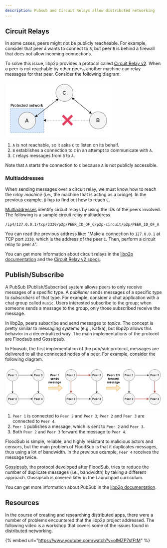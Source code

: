```yaml
---
description: Pubsub and Circuit Relays allow distributed networking
---
```


## Circuit Relays

In some cases, peers might not be publicly reacheable. For example, consider that peer `A` wants to connect to `B`, but peer `B` is behind a firewall that does not allow incoming connections.

To solve this issue, libp2p provides a protocol called [Circuit Relay v2](https://github.com/libp2p/specs/blob/master/relay/circuit-v2.md). When a peer is not reachable by other peers, another machine can relay messages for that peer. Consider the following diagram:

![Circuit relay example](<../../.gitbook/assets/libp2p-circuit-relay.png>)

1. `A` is not reachable, so it asks `C` to listen on its behalf.
2. `B` establishes a connection to `C` in an attempt to communicate with `A`.
3. `C` relays messages from `B` to `A`.

Note that `A` starts the connection to `C` because `A` is not publicly accessible.

### Multiaddresses

When sending messages over a circuit relay, we must know how to reach the _relay machine_ (i.e., the machine that is acting as a bridge). In the previous example, `B` has to find out how to reach `C`.

[Multiaddresses](https://github.com/multiformats/multiaddr) identify circuit relays by using the IDs of the peers involved. The following is a sample circuit relay multiaddress.

```
/ip4/127.0.0.1/tcp/2330/p2p/PEER_ID_OF_C/p2p-circuit/p2p/PEER_ID_OF_A
```

You can read the previous address like: "Make a connection to `127.0.0.1` at TCP port `2330`, which is the address of the peer `C`. Then, perform a circuit relay to peer `A`".

You can get more information about circuit relays in the [libp2p documentation](https://docs.libp2p.io/concepts/circuit-relay/) and the [Circuit Relay v2 specs](https://github.com/libp2p/specs/blob/master/relay/circuit-v2.md).

## Publish/Subscribe

A PubSub (Publish/Subscribe) system allows peers to only receive messages of a specific type. A _publisher_ sends messages of a specific type to _subscribers_ of that type. For example, consider a chat application with a chat group called `music`. Users interested subscribe to the group; when someone sends a message to the group, only those subscribed receive the message.

In libp2p, peers subscribe and send messages to _topics_. The concept is pretty similar to messaging systems (e.g., Kafka), but libp2p allows this behavior in a decentralized way. The main implementations of the protocol are Floodsub and Gossipsub.

In Floosub, the first implementation of the pub/sub protocol, messages are delivered to all the connected nodes of a peer. For example, consider the following diagram.

![Floodsub message delivery](<../../.gitbook/assets/libp2p-pubsub-floodsub.png>)

1. `Peer 1` is connected to `Peer 2` and `Peer 3`; `Peer 2` and `Peer 3` are connected to `Peer 4`.
2. `Peer 1` publishes a message, which is sent to `Peer 2` and `Peer 3`.
3. Both `Peer 2` and `Peer 3` forward the message to `Peer 4`.

FloodSub is simple, reliable, and highly resistant to malicious actors and censors, but the main problem of FloodSub is that it duplicates messages, thus using a lot of bandwidth. In the previous example, `Peer 4` receives the message twice.

[Gossipsub](https://arxiv.org/pdf/2007.02754.pdf), the protocol developed after FloodSub, tries to reduce the number of duplicate messages (i.e., bandwidth) by taking a different approach. Gossipsub is covered later in the Launchpad curriculum.

You can get more information about PubSub in the [libp2p documentation](https://docs.libp2p.io/concepts/publish-subscribe/).

## Resources

In the course of creating and researching distributed apps, there were a number of problems encountered that the libp2p project addressed. The following video is a workshop that covers some of the issues found in distributed networking.

{% embed url="https://www.youtube.com/watch?v=oIMZP7sfFtM" %}